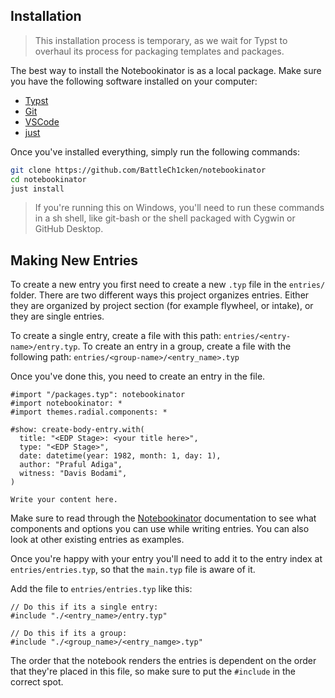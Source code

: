 ## Installation

> This installation process is temporary, as we wait for Typst to overhaul its process for packaging templates and packages.

The best way to install the Notebookinator is as a local package. Make sure you
have the following software installed on your computer:

- [Typst](https://github.com/casey/just#installation)
- [Git](https://github.com/casey/just#installation)
- [VSCode](https://code.visualstudio.com)
- [just](https://github.com/casey/just#installation)

Once you've installed everything, simply run the following commands:

```bash
git clone https://github.com/BattleCh1cken/notebookinator
cd notebookinator
just install
```
> If you're running this on Windows, you'll need to run these commands in a sh shell, like git-bash or the shell packaged with Cygwin or GitHub Desktop.

## Making New Entries

To create a new entry you first need to create a new `.typ` file in the `entries/` folder. There are two different ways this project organizes entries. Either they are organized by project section (for example flywheel, or intake), or they are single entries.

To create a single entry, create a file with this path: `entries/<entry-name>/entry.typ`.
To create an entry in a group, create a file with the following path: `entries/<group-name>/<entry_name>.typ`

Once you've done this, you need to create an entry in the file.

```typ
#import "/packages.typ": notebookinator
#import notebookinator: *
#import themes.radial.components: *

#show: create-body-entry.with(
  title: "<EDP Stage>: <your title here>",
  type: "<EDP Stage>",
  date: datetime(year: 1982, month: 1, day: 1),
  author: "Praful Adiga",
  witness: "Davis Bodami",
)

Write your content here.

```

Make sure to read through the [Notebookinator](https://github.com/BattleCh1cken/notebookinator) documentation to see what components and options you can use while writing entries. You can also look at other existing entries as examples.

Once you're happy with your entry you'll need to add it to the entry index at `entries/entries.typ`, so that the `main.typ` file is aware of it.

Add the file to `entries/entries.typ` like this:

```typ
// Do this if its a single entry:
#include "./<entry_name>/entry.typ"

// Do this if its a group:
#include "./<group_name>/<entry_namge>.typ"
```

The order that the notebook renders the entries is dependent on the order that they're placed in this file, so make sure to put the `#include` in the correct spot.

